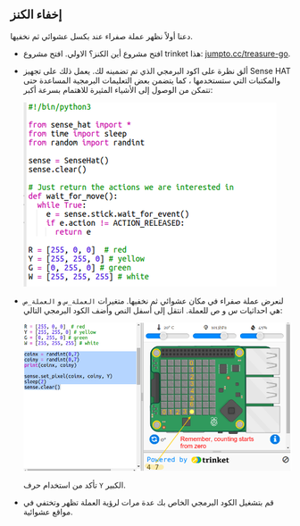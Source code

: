 ## إخفاء الكنز

دعنا أولاً نظهر عملة صفراء عند بكسل عشوائي ثم نخفيها.

+ افتح مشروع أين الكنز؟ الاولي. افتح مشروع trinket هذا: <a href="http://jumpto.cc/treasure-go" target="_blank">jumpto.cc/treasure-go</a>.

+ ألق نظرة على اكود البرمجي الذي تم تضمينه لك. يعمل ذلك على تجهيز Sense HAT والمكتبات التي ستستخدمها ، كما يتضمن بعض التعليمات البرمجية المساعدة حتى تتمكن من الوصول إلى الأشياء المثيرة للاهتمام بسرعة أكبر:
    
    ![لقطة الشاشة](images/treasure-starter.png)

+ لنعرض عملة صفراء في مكان عشوائي ثم نخفيها. متغيرات `العملة_س` و `العملة_ص` هي احداثيات س و ص للعملة. انتقل إلى أسفل النص وأضف الكود البرمجي التالي:
    
    ![لقطة الشاشة](images/treasure-coin.png)
    
    تأكد من استخدام حرف `Y` الكبير.

+ قم بتشغيل الكود البرمجي الخاص بك عدة مرات لرؤية العملة تظهر وتختفي في مواقع عشوائية.